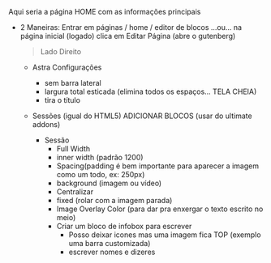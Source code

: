 Aqui seria a página HOME com as informações principais 

- 2 Maneiras: Entrar em páginas / home / editor de blocos ...ou... na página inicial (logado) clica em Editar Página (abre o gutenberg)
    > Lado Direito
    - Astra Configurações
        - sem barra lateral
        - largura total esticada (elimina todos os espaços... TELA CHEIA)
        - tira o título

    - Sessões (igual do HTML5) ADICIONAR BLOCOS (usar do ultimate addons)
        - Sessão
            - Full Width
            - inner width (padrão 1200)
            - Spacing(padding é bem importante para aparecer a imagem como um todo, ex: 250px)
            - background (imagem ou vídeo)
            - Centralizar
            - fixed (rolar com a imagem parada) 
            - Image Overlay Color (para dar pra enxergar o texto escrito no meio)
            - Criar um bloco de infobox para escrever
                - Posso deixar icones mas uma imagem fica TOP (exemplo uma barra customizada)
                - escrever nomes e dizeres